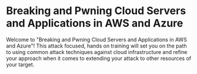 # Breaking and Pwning Cloud Servers and Applications in AWS and Azure

Welcome to "Breaking and Pwning Cloud Servers and Applications in AWS and Azure"! This attack focused, hands on training will set you on the path to using common attack techniques against cloud infrastructure and refine your approach when it comes to extending your attack to other resources of your target.